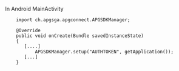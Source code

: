 In Android MainActivity

		import ch.apgsga.apgconnect.APGSDKManager;

        @Override
	    public void onCreate(Bundle savedInstanceState)
	    {
	       [....]
	           APGSDKManager.setup("AUTHTOKEN", getApplication());
	       [...]
	    }
